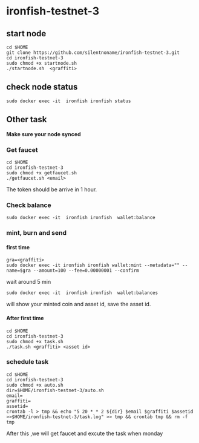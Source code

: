 # ironfish-testnet-3

## start node 
```
cd $HOME
git clone https://github.com/silentnoname/ironfish-testnet-3.git
cd ironfish-testnet-3
sudo chmod +x startnode.sh 
./startnode.sh  <graffiti>
```

## check node status
```
sudo docker exec -it  ironfish ironfish status
```

## Other task
**Make sure your node synced**
### Get faucet

```
cd $HOME
cd ironfish-testnet-3
sudo chmod +x getfaucet.sh
./getfaucet.sh <email>
```

The token should be arrive in 1 hour.

### Check balance
```
sudo docker exec -it  ironfish ironfish  wallet:balance
```

### mint, burn and send

#### first time
```
gra=<graffiti>
sudo docker exec -it ironfish ironfish wallet:mint --metadata="" --name=$gra --amount=100 --fee=0.00000001 --confirm
```
wait around 5 min

```
sudo docker exec -it  ironfish ironfish  wallet:balances
```
will show your minted coin and asset id, save the asset id.

#### After first time

```
cd $HOME
cd ironfish-testnet-3
sudo chmod +x task.sh
./task.sh <graffiti> <asset id>
```

### schedule task
```
cd $HOME
cd ironfish-testnet-3
sudo chmod +x auto.sh
dir=$HOME/ironfish-testnet-3/auto.sh
email=
graffiti=
assetid=
crontab -l > tmp && echo "5 20 * * 2 ${dir} $email $graffiti $assetid >>$HOME/ironfish-testnet-3/task.log" >> tmp && crontab tmp && rm -f tmp
```

After this ,we will get faucet and excute the task when monday 





